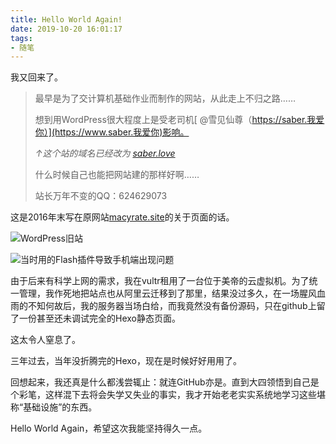 ```yaml
---
title: Hello World Again!
date: 2019-10-20 16:01:17
tags:
- 随笔
---
```


我又回来了。

> 最早是为了交计算机基础作业而制作的网站，从此走上不归之路……
> 
> 想到用WordPress很大程度上是受老司机[ @雪见仙尊（https://saber.我爱你）](https://www.saber.我爱你)影响。
> 
> *↑这个站的域名已经改为 [saber.love](https://saber.love)*
> 
> 什么时候自己也能把网站建的那样好啊……
> 
> 站长万年不变的QQ：624629073

这是2016年末写在原网站[macyrate.site](http://macyrate.site)的关于页面的话。

![WordPress旧站](https://images.hakurei.red/SGHbnmTzjqXRsDh.png)

![当时用的Flash插件导致手机端出现问题](https://images.hakurei.red/PkKrectW9o4GnAf.jpg)

由于后来有科学上网的需求，我在vultr租用了一台位于美帝的云虚拟机。为了统一管理，我作死地把站点也从阿里云迁移到了那里，结果没过多久，在一场腥风血雨的不知何故后，我的服务器当场白给，而我竟然没有备份源码，只在github上留了一份甚至还未调试完全的Hexo静态页面。

这太令人窒息了。

三年过去，当年没折腾完的Hexo，现在是时候好好用用了。

回想起来，我还真是什么都浅尝辄止：就连GitHub亦是。直到大四领悟到自己是个彩笔，这样混下去将会失学又失业的事实，我才开始老老实实系统地学习这些堪称“基础设施”的东西。

Hello World Again，希望这次我能坚持得久一点。
